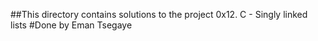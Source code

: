 ##This directory contains solutions to the project 0x12. C - Singly linked lists
#Done by Eman Tsegaye
